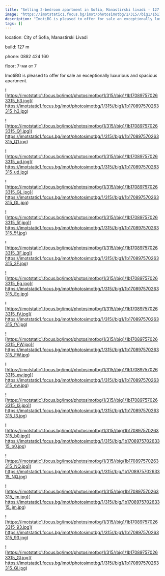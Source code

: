 ```yaml
---
title: "Selling 2-bedroom apartment in Sofia, Manastirski livadi - 127 sq.m / 299000 EUR :: imot.bg Ad"
image: "https://imotstatic1.focus.bg/imot/photosimotbg/1/315//big1/1b170897570263315_rI.jpg"
description: "ImotiBG is pleased to offer for sale an exceptionally luxurious and spacious apartment."
tags: []
---
```


location: City of Sofia, Manastirski Livadi

build: 127 m

phone: 0882 424 160

floor: 7-ми от 7

ImotiBG is pleased to offer for sale an exceptionally luxurious and spacious apartment.


![https://imotstatic1.focus.bg/imot/photosimotbg/1/315//big1/1b170897570263315_h3.jpg]( https://imotstatic1.focus.bg/imot/photosimotbg/1/315//big1/1b170897570263315_h3.jpg)


![https://imotstatic1.focus.bg/imot/photosimotbg/1/315//big1/1b170897570263315_Q1.jpg]( https://imotstatic1.focus.bg/imot/photosimotbg/1/315//big1/1b170897570263315_Q1.jpg)


![https://imotstatic1.focus.bg/imot/photosimotbg/1/315//big1/1b170897570263315_ud.jpg]( https://imotstatic1.focus.bg/imot/photosimotbg/1/315//big1/1b170897570263315_ud.jpg)


![https://imotstatic1.focus.bg/imot/photosimotbg/1/315//big1/1b170897570263315_GL.jpg]( https://imotstatic1.focus.bg/imot/photosimotbg/1/315//big1/1b170897570263315_GL.jpg)


![https://imotstatic1.focus.bg/imot/photosimotbg/1/315//big1/1b170897570263315_5f.jpg]( https://imotstatic1.focus.bg/imot/photosimotbg/1/315//big1/1b170897570263315_5f.jpg)


![https://imotstatic1.focus.bg/imot/photosimotbg/1/315//big1/1b170897570263315_3F.jpg]( https://imotstatic1.focus.bg/imot/photosimotbg/1/315//big1/1b170897570263315_3F.jpg)


![https://imotstatic1.focus.bg/imot/photosimotbg/1/315//big1/1b170897570263315_Eg.jpg]( https://imotstatic1.focus.bg/imot/photosimotbg/1/315//big1/1b170897570263315_Eg.jpg)


![https://imotstatic1.focus.bg/imot/photosimotbg/1/315//big1/1b170897570263315_fV.jpg]( https://imotstatic1.focus.bg/imot/photosimotbg/1/315//big1/1b170897570263315_fV.jpg)


![https://imotstatic1.focus.bg/imot/photosimotbg/1/315//big1/1b170897570263315_FW.jpg]( https://imotstatic1.focus.bg/imot/photosimotbg/1/315//big1/1b170897570263315_FW.jpg)


![https://imotstatic1.focus.bg/imot/photosimotbg/1/315//big1/1b170897570263315_ew.jpg]( https://imotstatic1.focus.bg/imot/photosimotbg/1/315//big1/1b170897570263315_ew.jpg)


![https://imotstatic1.focus.bg/imot/photosimotbg/1/315//big1/1b170897570263315_l3.jpg]( https://imotstatic1.focus.bg/imot/photosimotbg/1/315//big1/1b170897570263315_l3.jpg)


![https://imotstatic1.focus.bg/imot/photosimotbg/1/315//big/1b170897570263315_b0.jpg]( https://imotstatic1.focus.bg/imot/photosimotbg/1/315//big/1b170897570263315_b0.jpg)


![https://imotstatic1.focus.bg/imot/photosimotbg/1/315//big/1b170897570263315_NQ.jpg]( https://imotstatic1.focus.bg/imot/photosimotbg/1/315//big/1b170897570263315_NQ.jpg)


![https://imotstatic1.focus.bg/imot/photosimotbg/1/315//big/1b170897570263315_jm.jpg]( https://imotstatic1.focus.bg/imot/photosimotbg/1/315//big/1b170897570263315_jm.jpg)


![https://imotstatic1.focus.bg/imot/photosimotbg/1/315//big1/1b170897570263315_93.jpg]( https://imotstatic1.focus.bg/imot/photosimotbg/1/315//big1/1b170897570263315_93.jpg)


![https://imotstatic1.focus.bg/imot/photosimotbg/1/315//big1/1b170897570263315_Gl.jpg]( https://imotstatic1.focus.bg/imot/photosimotbg/1/315//big1/1b170897570263315_Gl.jpg)


